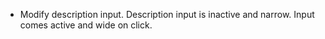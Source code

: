 - Modify description input. Description input is inactive and narrow. Input comes active and wide on click.